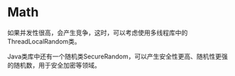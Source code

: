 # Math

如果并发性很高，会产生竞争，这时，可以考虑使用多线程库中的ThreadLocalRandom类。

Java类库中还有一个随机类SecureRandom，可以产生安全性更高、随机性更强的随机数，用于安全加密等领域。



